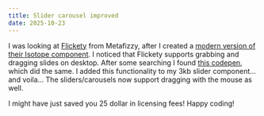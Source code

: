 ```yaml
---
title: Slider carousel improved
date: 2025-10-23
---
```


I was looking at [Flickety](https://flickity.metafizzy.co/) from Metafizzy, after I created a [modern version of their Isotope component](https://www.usecue.com/blog/isotope-in-just-60-lines/). I noticed that Flickety supports grabbing and dragging slides on desktop. After some searching I found [this codepen](https://codepen.io/thenutz/pen/VwYeYEE?editors=1010), which did the same. I added this functionality to my 3kb slider component... and voila... The sliders/carousels now support dragging with the mouse as well.

I might have just saved you 25 dollar in licensing fees! Happy coding!